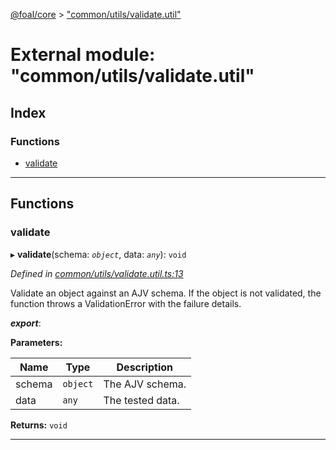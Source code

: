 [@foal/core](../README.md) > ["common/utils/validate.util"](../modules/_common_utils_validate_util_.md)

# External module: "common/utils/validate.util"

## Index

### Functions

* [validate](_common_utils_validate_util_.md#validate)

---

## Functions

<a id="validate"></a>

###  validate

▸ **validate**(schema: *`object`*, data: *`any`*): `void`

*Defined in [common/utils/validate.util.ts:13](https://github.com/FoalTS/foal/blob/70cc46bd/packages/core/src/common/utils/validate.util.ts#L13)*

Validate an object against an AJV schema. If the object is not validated, the function throws a ValidationError with the failure details.

*__export__*: 

**Parameters:**

| Name | Type | Description |
| ------ | ------ | ------ |
| schema | `object` |  The AJV schema. |
| data | `any` |  The tested data. |

**Returns:** `void`

___

